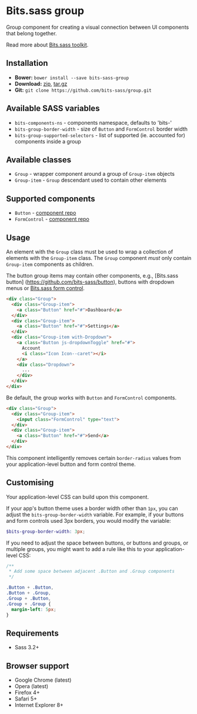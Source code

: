 # Bits.sass group

Group component for creating a visual connection between UI components that
belong together.

Read more about [Bits.sass toolkit](https://github.com/bits-sass/bits.sass).

## Installation

* __Bower:__ `bower install --save bits-sass-group`
* __Download:__ [zip](https://github.com/bits-sass/group/zipball/master), [tar.gz](https://github.com/bits-sass/group/tarball/master)
* __Git:__ `git clone https://github.com/bits-sass/group.git`

## Available SASS variables

* `bits-components-ns` - components namespace, defaults to 'bits-'
* `bits-group-border-width` - size of `Button` and `FormControl` border width
* `bits-group-supported-selectors` - list of supported (ie. accounted for)
  components inside a group

## Available classes

* `Group` - wrapper component around a group of `Group-item` objects
* `Group-item` - `Group` descendant used to contain other elements

## Supported components

* `Button` - [component repo](https://github.com/bits-sass/button)
* `FormControl` - [component repo](https://github.com/bits-sass/form-control)

## Usage

An element with the `Group` class must be used to wrap a collection of elements
with the `Group-item` class. The `Group` component *must* only contain
`Group-item` components as children.

The button group items may contain other components, e.g., [Bits.sass button]
(https://github.com/bits-sass/button), buttons with dropdown menus or
[Bits.sass form control](https://github.com/bits-sass/form-control).

```html
<div class="Group">
  <div class="Group-item">
    <a class="Button" href="#">Dashboard</a>
  </div>
  <div class="Group-item">
    <a class="Button" href="#">Settings</a>
  </div>
  <div class="Group-item with-Dropdown">
    <a class="Button js-dropdownToggle" href="#">
      Account
      <i class="Icon Icon--caret"></i>
    </a>
    <div class="Dropdown">
      ...
    </div>
  </div>
</div>
```

Be default, the group works with `Button` and `FormControl` components.

```html
<div class="Group">
  <div class="Group-item">
    <input class="FormControl" type="text">
  </div>
  <div class="Group-item">
    <a class="Button" href="#">Send</a>
  </div>
</div>
```

This component intelligently removes certain `border-radius` values from
your application-level button and form control theme.

## Customising

Your application-level CSS can build upon this component.

If your app's button theme uses a border width other than `1px`, you can adjust
the `bits-group-border-width` variable. For example, if your buttons and form
controls used 3px borders, you would modify the variable:

```scss
$bits-group-border-width: 3px;
```

If you need to adjust the space between buttons, or buttons and groups,
or multiple groups, you might want to add a rule like this to your
application-level CSS:

```scss
/**
 * Add some space between adjacent .Button and .Group components
 */

.Button + .Button,
.Button + .Group,
.Group + .Button,
.Group + .Group {
  margin-left: 5px;
}
```

## Requirements

* Sass 3.2+

## Browser support

* Google Chrome (latest)
* Opera (latest)
* Firefox 4+
* Safari 5+
* Internet Explorer 8+